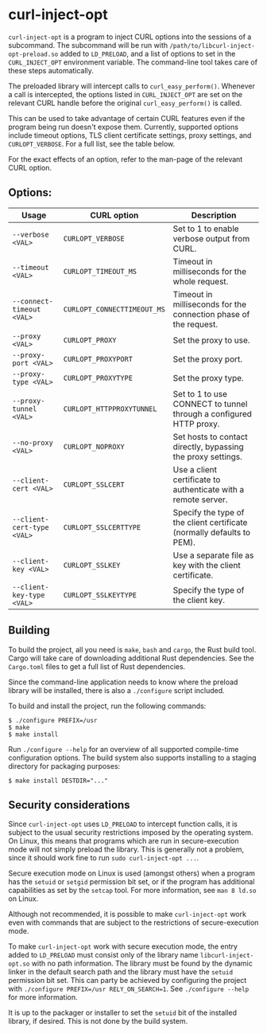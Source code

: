 # curl-inject-opt

`curl-inject-opt` is a program to inject CURL options into the sessions of a subcommand.
The subcommand will be run with `/path/to/libcurl-inject-opt-preload.so` added to `LD_PRELOAD`,
and a list of options to set in the `CURL_INJECT_OPT` environment variable.
The command-line tool takes care of these steps automatically.

The preloaded library will intercept calls to `curl_easy_perform()`.
Whenever a call is intercepted, the options listed in `CURL_INJECT_OPT` are set on the relevant CURL handle
before the original `curl_easy_perform()` is called.

This can be used to take advantage of certain CURL features even if the program being run doesn't expose them.
Currently, supported options include timeout options, TLS client certificate settings, proxy settings, and `CURLOPT_VERBOSE`.
For a full list, see the table below.

For the exact effects of an option, refer to the man-page of the relevant CURL option.

## Options:

Usage                       |  CURL option                 | Description
----------------------------|------------------------------|---------------
`--verbose <VAL>`           |  `CURLOPT_VERBOSE`           | Set to 1 to enable verbose output from CURL.
`--timeout <VAL>`           |  `CURLOPT_TIMEOUT_MS`        | Timeout in milliseconds for the whole request.
`--connect-timeout <VAL>`   |  `CURLOPT_CONNECTTIMEOUT_MS` | Timeout in milliseconds for the connection phase of the request.
`--proxy <VAL>`             |  `CURLOPT_PROXY`             | Set the proxy to use.
`--proxy-port <VAL>`        |  `CURLOPT_PROXYPORT`         | Set the proxy port.
`--proxy-type <VAL>`        |  `CURLOPT_PROXYTYPE`         | Set the proxy type.
`--proxy-tunnel <VAL>`      |  `CURLOPT_HTTPPROXYTUNNEL`   | Set to 1 to use CONNECT to tunnel through a configured HTTP proxy.
`--no-proxy <VAL>`          |  `CURLOPT_NOPROXY`           | Set hosts to contact directly, bypassing the proxy settings.
`--client-cert <VAL>`       |  `CURLOPT_SSLCERT`           | Use a client certificate to authenticate with a remote server.
`--client-cert-type <VAL>`  |  `CURLOPT_SSLCERTTYPE`       | Specify the type of the client certificate (normally defaults to PEM).
`--client-key <VAL>`        |  `CURLOPT_SSLKEY`            | Use a separate file as key with the client certificate.
`--client-key-type <VAL>`   |  `CURLOPT_SSLKEYTYPE`        | Specify the type of the client key.


## Building

To build the project, all you need is `make`, `bash` and `cargo`, the Rust build tool.
Cargo will take care of downloading additional Rust dependencies.
See the `Cargo.toml` files to get a full list of Rust dependencies.

Since the command-line application needs to know where the preload library will be installed,
there is also a `./configure` script included.

To build and install the project, run the following commands:

```console
$ ./configure PREFIX=/usr
$ make
$ make install
```

Run `./configure --help` for an overview of all supported compile-time configuration options.
The build system also supports installing to a staging directory for packaging purposes:

```console
$ make install DESTDIR="..."
```

## Security considerations

Since `curl-inject-opt` uses `LD_PRELOAD` to intercept function calls,
it is subject to the usual security restrictions imposed by the operating system.
On Linux, this means that programs which are run in secure-execution mode will not simply preload the library.
This is generally not a problem, since it should work fine to run `sudo curl-inject-opt ...`.

Secure execution mode on Linux is used (amongst others) when a program has the `setuid` or `setgid` permission bit set,
or if the program has additional capabilities as set by the `setcap` tool.
For more information, see `man 8 ld.so` on Linux.

Although not recommended, it is possible to make `curl-inject-opt` work even with commands that are subject to the restrictions of secure-execution mode.

To make `curl-inject-opt` work with secure execution mode, the entry added to `LD_PRELOAD` must consist only of the library name `libcurl-inject-opt.so` with no path information.
The library must be found by the dynamic linker in the default search path and the library must have the `setuid` permission bit set.
This can party be achieved by configuring the project with `./configure PREFIX=/usr RELY_ON_SEARCH=1`.
See `./configure --help` for more information.

It is up to the packager or installer to set the `setuid` bit of the installed library, if desired.
This is not done by the build system.
